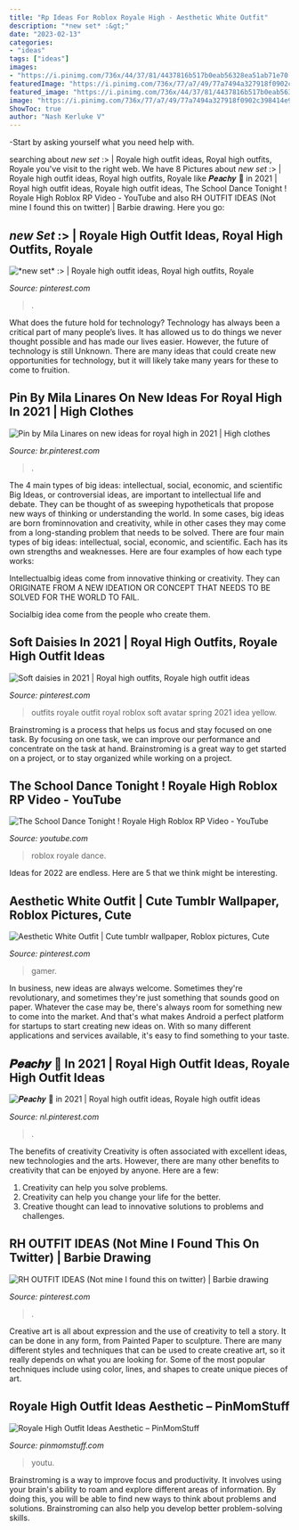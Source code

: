 ```yaml
---
title: "Rp Ideas For Roblox Royale High - Aesthetic White Outfit"
description: "*new set* :&gt;"
date: "2023-02-13"
categories:
- "ideas"
tags: ["ideas"]
images:
- "https://i.pinimg.com/736x/44/37/81/4437816b517b0eab56328ea51ab71e70.jpg"
featuredImage: "https://i.pinimg.com/736x/77/a7/49/77a7494a327918f0902c398414e91357.jpg"
featured_image: "https://i.pinimg.com/736x/44/37/81/4437816b517b0eab56328ea51ab71e70.jpg"
image: "https://i.pinimg.com/736x/77/a7/49/77a7494a327918f0902c398414e91357.jpg"
ShowToc: true
author: "Nash Kerluke V"
---
```



-Start by asking yourself what you need help with.

	

		
searching about *new set* :&gt; | Royale high outfit ideas, Royal high outfits, Royale you've visit to the right web. We have 8 Pictures about *new set* :&gt; | Royale high outfit ideas, Royal high outfits, Royale like 𝑷𝒆𝒂𝒄𝒉𝒚 🦋 in 2021 | Royal high outfit ideas, Royale high outfit ideas, The School Dance Tonight ! Royale High Roblox RP Video - YouTube and also RH OUTFIT IDEAS (Not mine I found this on twitter) | Barbie drawing. Here you go:
		
    
## *new Set* :&gt; | Royale High Outfit Ideas, Royal High Outfits, Royale

<img loading=lazy src="https://i.pinimg.com/736x/23/d1/b8/23d1b8553f10f8702f2b05e514cf4f28.jpg" onerror="this.onerror=null;this.src='https://tse4.mm.bing.net/th?id=OIP.75-u3LjGHEnYXw7mEWnp7wHaIO&amp;pid=15.1';" alt="*new set* :&gt; | Royale high outfit ideas, Royal high outfits, Royale">

_Source: pinterest.com_

>. 

	

What does the future hold for technology?
Technology has always been a critical part of many people’s lives. It has allowed us to do things we never thought possible and has made our lives easier. However, the future of technology is still Unknown. There are many ideas that could create new opportunities for technology, but it will likely take many years for these to come to fruition.

    
## Pin By Mila Linares On New Ideas For Royal High In 2021 | High Clothes

<img loading=lazy src="https://i.pinimg.com/736x/10/5a/df/105adf8ad12a75fce79ecb4d0a067459.jpg" onerror="this.onerror=null;this.src='https://tse3.mm.bing.net/th?id=OIP.d6fCoClxOGXbVDn5MiWs-gHaHa&amp;pid=15.1';" alt="Pin by Mila Linares on new ideas for royal high in 2021 | High clothes">

_Source: br.pinterest.com_

>. 

	

The 4 main types of big ideas: intellectual, social, economic, and scientific
Big Ideas, or controversial ideas, are important to intellectual life and debate. They can be thought of as sweeping hypotheticals that propose new ways of thinking or understanding the world. In some cases, big ideas are born frominnovation and creativity, while in other cases they may come from a long-standing problem that needs to be solved.
There are four main types of big ideas: intellectual, social, economic, and scientific. Each has its own strengths and weaknesses. Here are four examples of how each type works:

 Intellectualbig ideas come from innovative thinking or creativity. They can ORIGINATE FROM A NEW IDEATION OR CONCEPT THAT NEEDS TO BE SOLVED FOR THE WORLD TO FAIL. 

Socialbig idea come from the people who create them.

    
## Soft Daisies In 2021 | Royal High Outfits, Royale High Outfit Ideas

<img loading=lazy src="https://i.pinimg.com/736x/77/a7/49/77a7494a327918f0902c398414e91357.jpg" onerror="this.onerror=null;this.src='https://tse2.mm.bing.net/th?id=OIP.n8Qz9QD0i7HsH-jGE9c_0gHaFk&amp;pid=15.1';" alt="Soft daisies in 2021 | Royal high outfits, Royale high outfit ideas">

_Source: pinterest.com_

>outfits royale outfit royal roblox soft avatar spring 2021 idea yellow. 

	

Brainstroming is a process that helps us focus and stay focused on one task. By focusing on one task, we can improve our performance and concentrate on the task at hand. Brainstroming is a great way to get started on a project, or to stay organized while working on a project.

    
## The School Dance Tonight ! Royale High Roblox RP Video - YouTube

<img loading=lazy src="https://i.ytimg.com/vi/bGb86rS0SAg/maxresdefault.jpg" onerror="this.onerror=null;this.src='https://tse4.mm.bing.net/th?id=OIP.3qFSw5FFDOPJXE0abIcY5wHaEK&amp;pid=15.1';" alt="The School Dance Tonight ! Royale High Roblox RP Video - YouTube">

_Source: youtube.com_

>roblox royale dance. 

	

Ideas for 2022 are endless. Here are 5 that we think might be interesting. 

    
## Aesthetic White Outfit | Cute Tumblr Wallpaper, Roblox Pictures, Cute

<img loading=lazy src="https://i.pinimg.com/736x/44/37/81/4437816b517b0eab56328ea51ab71e70.jpg" onerror="this.onerror=null;this.src='https://tse3.mm.bing.net/th?id=OIP.ZyFDfN7AaSmKzk1eDn1-mgAAAA&amp;pid=15.1';" alt="Aesthetic White Outfit | Cute tumblr wallpaper, Roblox pictures, Cute">

_Source: pinterest.com_

>gamer. 

	

In business, new ideas are always welcome. Sometimes they're revolutionary, and sometimes they're just something that sounds good on paper. Whatever the case may be, there's always room for something new to come into the market. And that's what makes Android a perfect platform for startups to start creating new ideas on. With so many different applications and services available, it's easy to find something to your taste.

    
## 𝑷𝒆𝒂𝒄𝒉𝒚 🦋 In 2021 | Royal High Outfit Ideas, Royale High Outfit Ideas

<img loading=lazy src="https://i.pinimg.com/736x/1e/78/fe/1e78fee2631e42c53d8678b370dc1ab9.jpg" onerror="this.onerror=null;this.src='https://tse1.mm.bing.net/th?id=OIP.f1IOuj9RNn6WiE8MiwwA_AAAAA&amp;pid=15.1';" alt="𝑷𝒆𝒂𝒄𝒉𝒚 🦋 in 2021 | Royal high outfit ideas, Royale high outfit ideas">

_Source: nl.pinterest.com_

>. 

	

The benefits of creativity
Creativity is often associated with excellent ideas, new technologies and the arts. However, there are many other benefits to creativity that can be enjoyed by anyone. Here are a few: 
1. Creativity can help you solve problems.
2. Creativity can help you change your life for the better.
3. Creative thought can lead to innovative solutions to problems and challenges.

    
## RH OUTFIT IDEAS (Not Mine I Found This On Twitter) | Barbie Drawing

<img loading=lazy src="https://i.pinimg.com/736x/87/be/f7/87bef7feb6e819814597a7bc28907967.jpg" onerror="this.onerror=null;this.src='https://tse4.mm.bing.net/th?id=OIP.0zR__WoTcM3lCScqTFpPhwHaFK&amp;pid=15.1';" alt="RH OUTFIT IDEAS (Not mine I found this on twitter) | Barbie drawing">

_Source: pinterest.com_

>. 

	

Creative art is all about expression and the use of creativity to tell a story. It can be done in any form, from Painted Paper to sculpture. There are many different styles and techniques that can be used to create creative art, so it really depends on what you are looking for. Some of the most popular techniques include using color, lines, and shapes to create unique pieces of art.

    
## Royale High Outfit Ideas Aesthetic – PinMomStuff

<img loading=lazy src="https://i.pinimg.com/564x/34/4e/5e/344e5e5d2031e6630ed5817422b8bdd3.jpg" onerror="this.onerror=null;this.src='https://tse3.mm.bing.net/th?id=OIP.bhwDVz44g-6AhvRKpgtQiAAAAA&amp;pid=15.1';" alt="Royale High Outfit Ideas Aesthetic – PinMomStuff">

_Source: pinmomstuff.com_

>youtu. 

	

Brainstroming is a way to improve focus and productivity. It involves using your brain's ability to roam and explore different areas of information. By doing this, you will be able to find new ways to think about problems and solutions. Brainstroming can also help you develop better problem-solving skills.

